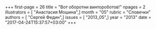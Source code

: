 +++
first-page = 26
title = "Вот оборотни винтороботов!"
npages = 2
illustrators = [ "Анастасия Мошина",]
month = "05"
rubric = "Словечки"
authors = [ "Сергей Федин",]
issues = [ "2013_05",]
year = "2013"
date = "2017-04-24T15:37:57+03:00"
+++
